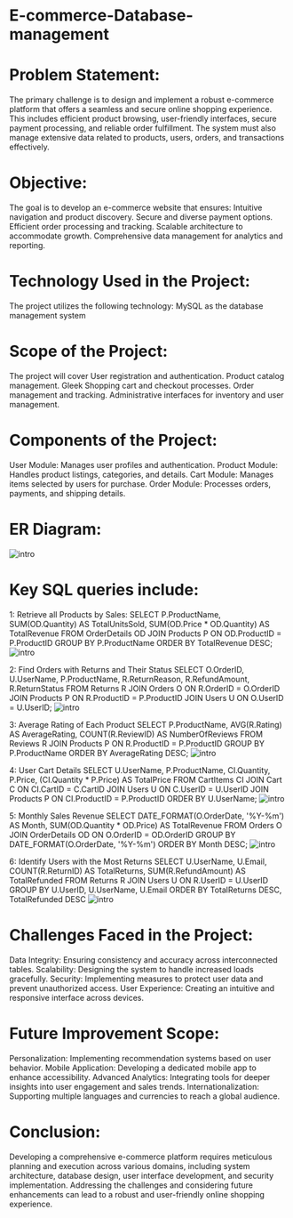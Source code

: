 # E-commerce-Database-management
# Problem Statement:
The primary challenge is to design and implement a robust e-commerce platform that offers a seamless and secure online shopping experience. This includes efficient product browsing, user-friendly interfaces, secure payment processing, and reliable order fulfillment. The system must also manage extensive data related to products, users, orders, and transactions effectively.

# Objective:
The goal is to develop an e-commerce website that ensures:
Intuitive navigation and product discovery.​
Secure and diverse payment options.​
Efficient order processing and tracking.​
Scalable architecture to accommodate growth.​
Comprehensive data management for analytics and reporting.​

# Technology Used in the Project:
The project utilizes the following technology:
MySQL ​as the database management system

# Scope of the Project: 
The project will cover 
User registration and authentication.​
Product catalog management.​
Gleek
Shopping cart and checkout processes.​
Order management and tracking.​
Administrative interfaces for inventory and user management.​

# Components of the Project:
User Module: Manages user profiles and authentication.​
Product Module: Handles product listings, categories, and details.​
Cart Module: Manages items selected by users for purchase.​
Order Module: Processes orders, payments, and shipping details.​


# ER Diagram:
![intro](https://github.com/Abhishekshaw2002/E-commerce-Database-management/blob/04447ecf67449035677b6f5e0c9e37185ada12af/Img%20Used/ER%20diagram.png)

# Key SQL queries include:
1: Retrieve all Products by Sales:
SELECT 
    P.ProductName, 
    SUM(OD.Quantity) AS TotalUnitsSold, 
    SUM(OD.Price * OD.Quantity) AS TotalRevenue
FROM 
    OrderDetails OD
JOIN 
    Products P ON OD.ProductID = P.ProductID
GROUP BY 
    P.ProductName
ORDER BY 
    TotalRevenue DESC;
![intro](https://github.com/Abhishekshaw2002/E-commerce-Database-management/blob/04447ecf67449035677b6f5e0c9e37185ada12af/Img%20Used/all%20product%20by%20sales.png)

  2: Find Orders with Returns and Their Status
SELECT 
    O.OrderID, 
    U.UserName, 
    P.ProductName, 
    R.ReturnReason, 
    R.RefundAmount, 
    R.ReturnStatus
FROM 
    Returns R
JOIN 
    Orders O ON R.OrderID = O.OrderID
JOIN 
    Products P ON R.ProductID = P.ProductID
JOIN 
    Users U ON O.UserID = U.UserID;
![intro](https://github.com/Abhishekshaw2002/E-commerce-Database-management/blob/04447ecf67449035677b6f5e0c9e37185ada12af/Img%20Used/order%20return%20with%20their%20status.png)

3: Average Rating of Each Product
SELECT 
    P.ProductName, 
    AVG(R.Rating) AS AverageRating, 
    COUNT(R.ReviewID) AS NumberOfReviews
FROM 
    Reviews R
JOIN 
    Products P ON R.ProductID = P.ProductID
GROUP BY 
    P.ProductName
ORDER BY 
    AverageRating DESC;
![intro](https://github.com/Abhishekshaw2002/E-commerce-Database-management/blob/04447ecf67449035677b6f5e0c9e37185ada12af/Img%20Used/avg%20rating%20of%20product.png)

 4: User Cart Details
SELECT 
    U.UserName, 
    P.ProductName, 
    CI.Quantity, 
    P.Price, 
    (CI.Quantity * P.Price) AS TotalPrice
FROM 
    CartItems CI
JOIN 
    Cart C ON CI.CartID = C.CartID
JOIN 
    Users U ON C.UserID = U.UserID
JOIN 
    Products P ON CI.ProductID = P.ProductID
ORDER BY 
    U.UserName;
![intro](https://github.com/Abhishekshaw2002/E-commerce-Database-management/blob/04447ecf67449035677b6f5e0c9e37185ada12af/Img%20Used/user%20cart%20details.png)

5: Monthly Sales Revenue
SELECT 
    DATE_FORMAT(O.OrderDate, '%Y-%m') AS Month, 
    SUM(OD.Quantity * OD.Price) AS TotalRevenue
FROM 
    Orders O
JOIN 
    OrderDetails OD ON O.OrderID = OD.OrderID
GROUP BY 
    DATE_FORMAT(O.OrderDate, '%Y-%m')
ORDER BY 
    Month DESC;
![intro](https://github.com/Abhishekshaw2002/E-commerce-Database-management/blob/04447ecf67449035677b6f5e0c9e37185ada12af/Img%20Used/monthly%20total%20revenue.png)

6: Identify Users with the Most Returns
SELECT 
    U.UserName, 
    U.Email, 
    COUNT(R.ReturnID) AS TotalReturns, 
    SUM(R.RefundAmount) AS TotalRefunded
FROM 
    Returns R
JOIN 
    Users U ON R.UserID = U.UserID
GROUP BY 
    U.UserID, U.UserName, U.Email
ORDER BY 
    TotalReturns DESC, TotalRefunded DESC
![intro](https://github.com/Abhishekshaw2002/E-commerce-Database-management/blob/04447ecf67449035677b6f5e0c9e37185ada12af/Img%20Used/most%20return%20items.png)


# Challenges Faced in the Project:
Data Integrity: Ensuring consistency and accuracy across interconnected tables.​
Scalability: Designing the system to handle increased loads gracefully.​
Security: Implementing measures to protect user data and prevent unauthorized access.​
User Experience: Creating an intuitive and responsive interface across devices.​

# Future Improvement Scope: 
Personalization: Implementing recommendation systems based on user behavior.​
Mobile Application: Developing a dedicated mobile app to enhance accessibility.​
Advanced Analytics: Integrating tools for deeper insights into user engagement and sales trends.​
Internationalization: Supporting multiple languages and currencies to reach a global audience.​

# Conclusion:
Developing a comprehensive e-commerce platform requires meticulous planning and execution across various domains, including system architecture, database design, user interface development, and security implementation. Addressing the challenges and considering future enhancements can lead to a robust and user-friendly online shopping experience.
